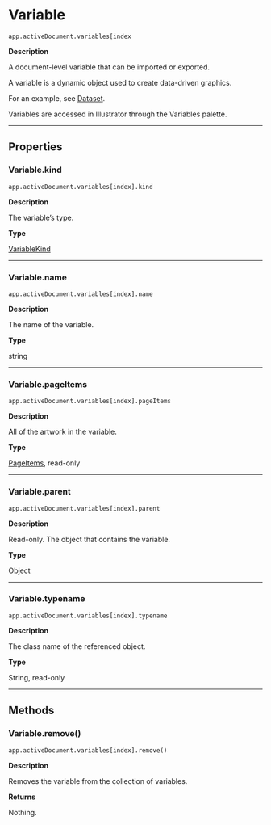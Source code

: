 <a id="jsobjref-variable"></a>

# Variable

`app.activeDocument.variables[index`

**Description**

A document-level variable that can be imported or exported.

A variable is a dynamic object used to create data-driven graphics.

For an example, see [Dataset](Dataset.md#jsobjref-dataset).

Variables are accessed in Illustrator through the Variables palette.

---

## Properties

<a id="jsobjref-variable-kind"></a>

### Variable.kind

`app.activeDocument.variables[index].kind`

**Description**

The variable’s type.

**Type**

[VariableKind](scripting-constants.md#jsobjref-scripting-constants-variablekind)

---

<a id="jsobjref-variable-name"></a>

### Variable.name

`app.activeDocument.variables[index].name`

**Description**

The name of the variable.

**Type**

string

---

<a id="jsobjref-variable-pageitems"></a>

### Variable.pageItems

`app.activeDocument.variables[index].pageItems`

**Description**

All of the artwork in the variable.

**Type**

[PageItems](PageItems.md#jsobjref-pageitems), read-only

---

<a id="jsobjref-variable-parent"></a>

### Variable.parent

`app.activeDocument.variables[index].parent`

**Description**

Read-only. The object that contains the variable.

**Type**

Object

---

<a id="jsobjref-variable-typename"></a>

### Variable.typename

`app.activeDocument.variables[index].typename`

**Description**

The class name of the referenced object.

**Type**

String, read-only

---

## Methods

<a id="jsobjref-variable-remove"></a>

### Variable.remove()

`app.activeDocument.variables[index].remove()`

**Description**

Removes the variable from the collection of variables.

**Returns**

Nothing.
